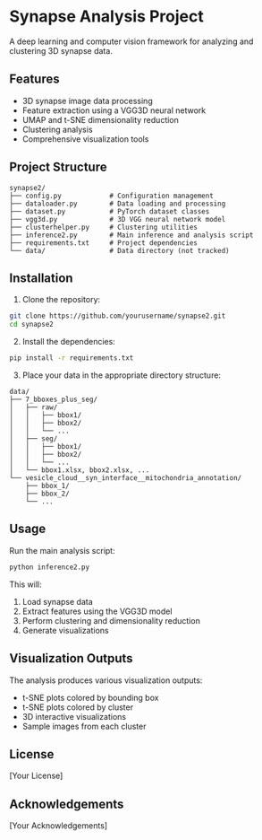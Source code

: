 # Synapse Analysis Project

A deep learning and computer vision framework for analyzing and clustering 3D synapse data.

## Features

- 3D synapse image data processing
- Feature extraction using a VGG3D neural network
- UMAP and t-SNE dimensionality reduction
- Clustering analysis
- Comprehensive visualization tools

## Project Structure

```
synapse2/
├── config.py            # Configuration management
├── dataloader.py        # Data loading and processing
├── dataset.py           # PyTorch dataset classes
├── vgg3d.py             # 3D VGG neural network model
├── clusterhelper.py     # Clustering utilities
├── inference2.py        # Main inference and analysis script
├── requirements.txt     # Project dependencies
└── data/                # Data directory (not tracked)
```

## Installation

1. Clone the repository:
```bash
git clone https://github.com/yourusername/synapse2.git
cd synapse2
```

2. Install the dependencies:
```bash
pip install -r requirements.txt
```

3. Place your data in the appropriate directory structure:
```
data/
├── 7_bboxes_plus_seg/
│   ├── raw/
│   │   ├── bbox1/
│   │   ├── bbox2/
│   │   └── ...
│   ├── seg/
│   │   ├── bbox1/
│   │   ├── bbox2/
│   │   └── ...
│   └── bbox1.xlsx, bbox2.xlsx, ...
└── vesicle_cloud__syn_interface__mitochondria_annotation/
    ├── bbox_1/
    ├── bbox_2/
    └── ...
```

## Usage

Run the main analysis script:

```bash
python inference2.py
```

This will:
1. Load synapse data
2. Extract features using the VGG3D model
3. Perform clustering and dimensionality reduction
4. Generate visualizations

## Visualization Outputs

The analysis produces various visualization outputs:
- t-SNE plots colored by bounding box
- t-SNE plots colored by cluster
- 3D interactive visualizations
- Sample images from each cluster

## License

[Your License]

## Acknowledgements

[Your Acknowledgements] 